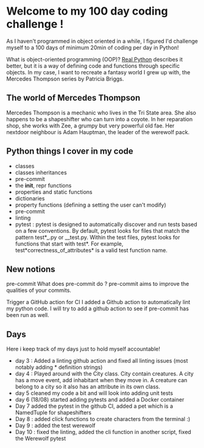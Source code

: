 # Welcome to my 100 day coding challenge !

As I haven't programmed in object oriented in a while, I figured I'd challenge myself to a 100 days of minimum 20min of coding per day in Python!

What is object-oriented programming (OOP)? [Real Python](https://realpython.com/python3-object-oriented-programming/) describes it better, but it is a way of defining code and functions through specific objects. In my case, I want to recreate a fantasy world I grew up with, the Mercedes Thompson series by Patricia Briggs.

## The world of Mercedes Thompson

Mercedes Thompson is a mechanic who lives in the Tri State area. She also happens to be a shapeshifter who can turn into a coyote. In her reparation shop, she works with Zee, a grumpy but very powerful old fae. Her nextdoor neighbour is Adam Hauptman, the leader of the werewolf pack.

## Python things I cover in my code

- classes
- classes inheritances
- pre-commit
- the **init**, repr functions
- properties and static functions
- dictionaries
- property functions (defining a setting the user can't modify)
- pre-commit
- linting
- pytest : pytest is designed to automatically discover and run tests based on a few conventions. By default, pytest looks for files that match the pattern test\*_.py or _\_test.py. Within the test files, pytest looks for functions that start with test*. For example, test*correctness_of_attributes\* is a valid test function name.

## New notions

pre-commit
What does pre-commit do ? pre-commit aims to improve the qualities of your commits.

Trigger a GitHub action for CI
I added a Github action to automatically lint my python code. I will try to add a github action to see if pre-commit has been run as well.

## Days

Here i keep track of my days just to hold myself accountable!

- day 3 : Added a linting github action and fixed all linting issues (most notably adding \* definition strings)
- day 4 : Played around with the City class. City contain creatures. A city has a move event, add inhabitant when they move in. A creature can belong to a city so it also has an attribute in its own class.
- day 5 cleaned my code a bit and will look into adding unit tests
- day 6 (18/08) started adding pytests and added a Docker container
- Day 7 added the pytest in the github CI, added a pet which is a NamedTuple for shapeshifters
- Day 8 : added click functions to create characters from the terminal :)
- Day 9 : added the test werewolf
- Day 10 : fixed the linting, added the cli function in another script, fixed the Werewolf pytest
